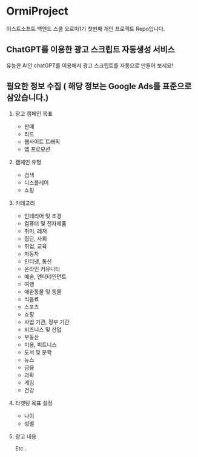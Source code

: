 # OrmiProject

이스트소프트 백엔드 스쿨 오르미1기 첫번째 개인 프로젝트 Repo입니다.

## ChatGPT를 이용한 광고 스크립트 자동생성 서비스

유능한 AI인 chatGPT를 이용해서 광고 스크립트를 자동으로 만들어 보세요!

## 필요한 정보 수집 ( 해당 정보는 Google Ads를 표준으로 삼았습니다.)

1. 광고 캠페인 목표

    - 판매
    - 리드
    - 웹사이트 트래픽
    - 앱 프로모션

2. 캠페인 유형

    - 검색
    - 디스플레이
    - 쇼핑

3. 카테고리

    - 인테리어 및 조경
    - 컴퓨터 및 전자제품
    - 취미, 레저
    - 집단, 사회
    - 취업, 교육
    - 자동차
    - 인터넷, 통신
    - 온라인 커뮤니티
    - 예술, 엔터테인먼트
    - 여행
    - 애완동물 및 동물
    - 식음료
    - 스포츠
    - 쇼핑
    - 사법 기관, 정부 기관
    - 비즈니스 및 산업
    - 부동산
    - 미용, 피트니스
    - 도서 및 문학
    - 뉴스
    - 금융
    - 과확
    - 게임
    - 건강

4. 타겟팅 목표 설정

    - 나이
    - 성별

5. 광고 내용

    Etc..
